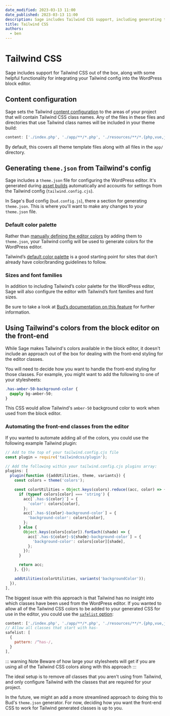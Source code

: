 ```yaml
---
date_modified: 2023-03-13 11:00
date_published: 2023-03-13 11:00
description: Sage includes Tailwind CSS support, including generating the Tailwind color palette, font families, and sizes for `theme.json` which is used by the block editor.
title: Tailwind CSS
authors:
  - ben
---
```


# Tailwind CSS

Sage includes support for Tailwind CSS out of the box, along with some helpful functionality for integrating your Tailwind config into the WordPress block editor.

## Content configuration

Sage sets the Tailwind [content configuration](https://tailwindcss.com/docs/content-configuration) to the areas of your project that will contain Tailwind CSS class names. Any of the files in these files and directories that use Tailwind class names will be included in your theme build:

```javascript
content: ['./index.php', './app/**/*.php', './resources/**/*.{php,vue,js}'],
```

By default, this covers all theme template files along with all files in the `app/` directory.

## Generating `theme.json` from Tailwind's config

Sage includes a `theme.json` file for configuring the WordPress editor. It's generated during [asset builds](compiling-assets.md) automatically and accounts for settings from the Tailwind config (`tailwind.config.cjs`).

In Sage's Bud config (`bud.config.js`), there a section for generating `theme.json`. This is where you'll want to make any changes to your `theme.json` file.

### Default color palette

Rather than [manually defining the editor colors](https://developer.wordpress.org/themes/advanced-topics/theme-json/#color) by adding them to `theme.json`, your Tailwind config will be used to generate colors for the WordPress editor.

Tailwind’s [default color palette](https://tailwindcss.com/docs/customizing-colors) is a good starting point for sites that don’t already have color/branding guidelines to follow.

### Sizes and font families

In addition to including Tailwind’s color palette for the WordPress editor, Sage will also configure the editor with Tailwind’s font families and font sizes.

Be sure to take a look at [Bud’s documentation on this feature](https://bud.js.org/extensions/sage/theme.json/) for further information.

## Using Tailwind's colors from the block editor on the front-end

While Sage makes Tailwind's colors available in the block editor, it doesn't include an approach out of the box for dealing with the front-end styling for the editor classes.

You will need to decide how you want to handle the front-end styling for those classes. For example, you might want to add the following to one of your stylesheets:

```css
.has-amber-50-background-color {
  @apply bg-amber-50;
}
```

This CSS would allow Tailwind's `amber-50` background color to work when used from the block editor.

### Automating the front-end classes from the editor

If you wanted to automate adding all of the colors, you could use the following example Tailwind plugin:

```javascript
// Add to the top of your tailwind.config.cjs file
const plugin = require('tailwindcss/plugin');

// Add the following within your tailwind.config.cjs plugins array:
plugins: [
  plugin(function ({addUtilities, theme, variants}) {
    const colors = theme('colors');

    const colorUtilities = Object.keys(colors).reduce((acc, color) => {
      if (typeof colors[color] === 'string') {
        acc[`.has-${color}`] = {
          'color': colors[color],
        };
        acc[`.has-${color}-background-color`] = {
          'background-color': colors[color],
        };
      } else {
        Object.keys(colors[color]).forEach((shade) => {
          acc[`.has-${color}-${shade}-background-color`] = {
            'background-color': colors[color][shade],
          };
        });
      }

      return acc;
    }, {});

    addUtilities(colorUtilities, variants('backgroundColor'));
  }),
],
```

The biggest issue with this approach is that Tailwind has no insight into which classes have been used from the WordPress editor. If you wanted to allow all of the Tailwind CSS colors to be added to your generated CSS for use in the editor, you could use the [`safelist` option](https://tailwindcss.com/docs/content-configuration#safelisting-classes):

```javascript
content: ['./index.php', './app/**/*.php', './resources/**/*.{php,vue,js}'],
// Allow all classes that start with has-
safelist: [
  {
    pattern: /^has-/,
  }
],
```

::: warning Note
Beware of how large your stylesheets will get if you are using all of the Tailwind CSS colors along with this approach
:::

The ideal setup is to remove _all_ classes that you aren't using from Tailwind, and only configure Tailwind with the classes that are required for your project.

In the future, we might an add a more streamlined approach to doing this to Bud's `theme.json` generator. For now, deciding how you want the front-end CSS to work for Tailwind generated classes is up to you.
